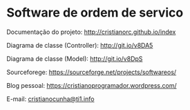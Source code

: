 # Software de ordem de servico

Documentação do projeto: http://cristianorc.github.io/index

Diagrama de classe (Controller): http://git.io/v8DA5

Diagrama de classe (Model): http://git.io/v8DpS

Sourceforege: https://sourceforge.net/projects/softwareos/

  
 

Blog pessoal: https://cristianoprogramador.wordpress.com/

E-mail: cristianocunha@ti1.info
